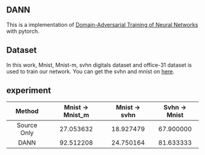 ## DANN
This is a implementation of [Domain-Adversarial Training of Neural Networks][1] with pytorch.

## Dataset
In this work, Mnist, Mnist-m, svhn digitals dataset and office-31 dataset is used to train our network. You can get the svhn and mnist on [here](http://www.cs.umd.edu/~yogesh/datasets/digits.zip).

## experiment

|Method     | Mnist -> Mnist_m | Mnist -> svhn| Svhn -> Mnist|
|:----------:|:-----------------:|:---------------------:|:---------------------:|
|Source Only| 27.053632            | 18.927479| 67.900000|
|DANN       | 92.512208            | 24.750164| 81.633333|``````

[1]:https://arxiv.org/pdf/1505.07818.pdf
